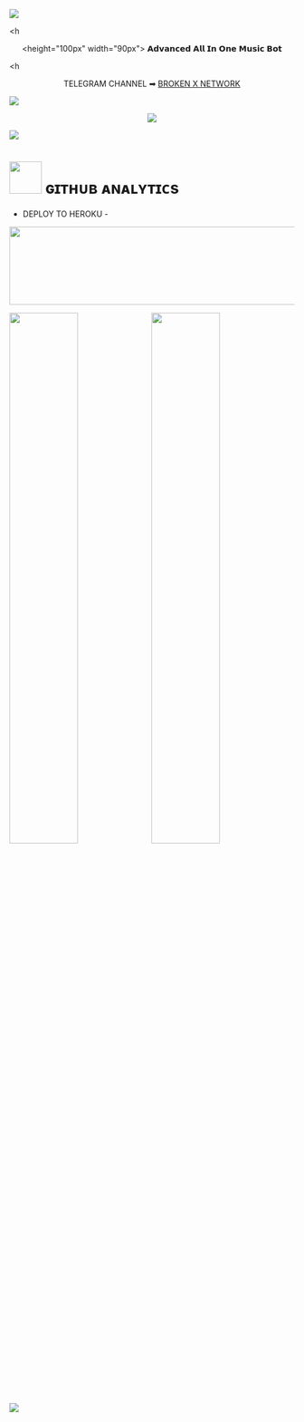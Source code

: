 [<img src="https://github.com/mrxbroken/mrxbroken/blob/master/resources/hr.gif"/>](https://github.com/mrxbroken)

 <h <p align="center">
  <height="100px" width="90px"> 𝗔𝗱𝘃𝗮𝗻𝗰𝗲𝗱 𝗔𝗹𝗹 𝗜𝗻 𝗢𝗻𝗲 𝗠𝘂𝘀𝗶𝗰 𝗕𝗼𝘁 
 </p> 
    
<h <p align="center">
 TELEGRAM CHANNEL ➡ [BROKEN X NETWORK](https:t.me/brokenxnetwork) 
</p> 

[<img src="https://github.com/mrxbroken/mrxbroken/blob/master/resources/hr.gif"/>](https://github.com/mrxbroken)

<p align="center">
<img src="https://telegra.ph/file/ca02344736635ce43087a.jpg">
</p>

[<img src="https://github.com/mrxbroken/mrxbroken/blob/master/resources/hr.gif"/>](https://github.com/mrxbroken)

<h1> <img src="https://github.com/mrxbroken/mrxbroken/blob/master/resources/analytics.webp" width="57px"> ɢɪᴛʜᴜʙ ᴀɴᴀʟʏᴛɪᴄs </h1>


- DEPLOY TO HEROKU -
<p align="center"><a href="https://dashboard.heroku.com/new?template=https://github.com/mrxbroken/YumixV2"> <img src="https://img.shields.io/badge/LE BHAI DEPLOY KAR-green?style=for-the-badge&logo=heroku" width="520" height="138.45"/></a></p>


[<img src="https://github-readme-stats.vercel.app/api?username=mrxbroken&count_private=true&show_icons=true&theme=chartreuse-dark&custom_title=What%27s+the+craic?&include_all_commits=true&hide_border=true&bg_color=000000" width="49%">](https://github.com/mrxbroken)  [<img src="https://github-readme-streak-stats.herokuapp.com/?user=mrxbroken&theme=chartreuse-dark&hide_border=True&bg_color=000000" width="49%">](https://github.com/mrxbroken)

[<img src="https://github.com/mrxbroken/mrxbroken/blob/master/resources/hr.gif"/>](https://github.com/mrxbroken)
